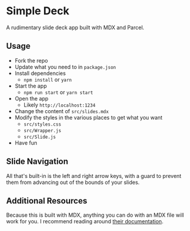# Simple Deck

A rudimentary slide deck app built with MDX and Parcel.

## Usage

- Fork the repo
- Update what you need to in `package.json`
- Install dependencies
  - `npm install` or `yarn`
- Start the app
  - `npm run start` or `yarn start`
- Open the app
  - Likely `http://localhost:1234`
- Change the content of `src/slides.mdx`
- Modify the styles in the various places to get what you want
  - `src/styles.css`
  - `src/Wrapper.js`
  - `src/Slide.js`
- Have fun

## Slide Navigation

All that's built-in is the left and right arrow keys, with a guard to prevent them from advancing out of the bounds of your slides.

## Additional Resources

Because this is built with MDX, anything you can do with an MDX file will work for you. I recommend reading around [their documentation](https://mdxjs.com).
